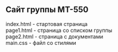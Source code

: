<article class="markdown-body entry-content" itemprop="mainContentOfPage"><p> </p><h1>
<a id="user-content-Сайт-группы-МТ-550" class="anchor" href="#%D0%A1%D0%B0%D0%B9%D1%82-%D0%B3%D1%80%D1%83%D0%BF%D0%BF%D1%8B-%D0%9C%D0%A2-550" aria-hidden="true"><span class="octicon octicon-link"></span></a>
<a id="user-content-Сайт-группы-МТ-550" href="#%D0%A1%D0%B0%D0%B9%D1%82-%D0%B3%D1%80%D1%83%D0%BF%D0%BF%D1%8B-%D0%9C%D0%A2-550"></a>Сайт группы МТ-550</h1> 

<p>index.html - стартовая страница<br>
page1.html - страница со списком группы<br>
page2.html - страница с документами<br>
main.css - файл со стилями<br></p>

<p></p>
</article>
